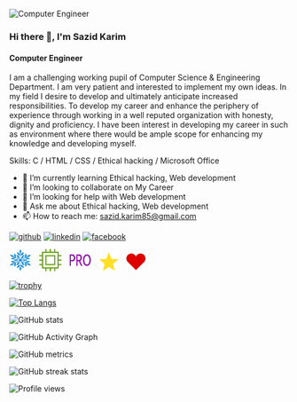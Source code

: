 ![Computer Engineer](https://scontent.fdac135-1.fna.fbcdn.net/v/t39.30808-6/293997330_3312878842292197_6496313978327397579_n.jpg?_nc_cat=100&ccb=1-7&_nc_sid=09cbfe&_nc_eui2=AeHa5Kr7kfQNomtqdE4MIjFhRb41kqrGKFpFvjWSqsYoWubyZD88etpr8fKkNGfqC8g09Ebfj48dL0I7XuBLFZPA&_nc_ohc=oJD-sMSnKNoAX9kYix0&_nc_ht=scontent.fdac135-1.fna&oh=00_AT_8QK5R-WBA1YUkaM9i0lqfbUOxOJUHMUWoEf6AZ61cZw&oe=632800B7)

### Hi there 👋, I'm Sazid Karim
#### Computer Engineer

I am a challenging working pupil of Computer Science & Engineering Department. I am very
 patient and interested to implement my own ideas. In my field I desire to develop and
 ultimately anticipate increased responsibilities. 
To develop my career and enhance the periphery of experience through working in a well 
reputed organization with honesty, dignity and proficiency. I have been interest in developing 
my career in such as environment where there would be ample scope for enhancing my
knowledge and developing myself.

Skills: C / HTML / CSS / Ethical hacking / Microsoft Office

- 🌱 I’m currently learning Ethical hacking, Web development 
- 👯 I’m looking to collaborate on My Career 
- 🤔 I’m looking for help with Web development 
- 💬 Ask me about Ethical hacking, Web development 
- 📫 How to reach me: sazid.karim85@gmail.com 


[<img src='https://cdn.jsdelivr.net/npm/simple-icons@3.0.1/icons/github.svg' alt='github' height='40'>](https://github.com/https://github.com/sazidkarim)  [<img src='https://cdn.jsdelivr.net/npm/simple-icons@3.0.1/icons/linkedin.svg' alt='linkedin' height='40'>](https://www.linkedin.com/in/https://www.linkedin.com/in/sazid-karim//)  [<img src='https://cdn.jsdelivr.net/npm/simple-icons@3.0.1/icons/facebook.svg' alt='facebook' height='40'>](https://www.facebook.com/https://www.facebook.com/sajid.karim.925)  

<a href='https://archiveprogram.github.com/'><img src='https://raw.githubusercontent.com/acervenky/animated-github-badges/master/assets/acbadge.gif' width='40' height='40'></a> <a href='https://docs.github.com/en/developers'><img src='https://raw.githubusercontent.com/acervenky/animated-github-badges/master/assets/devbadge.gif' width='40' height='40'></a> <a href='https://github.com/pricing'><img src='https://raw.githubusercontent.com/acervenky/animated-github-badges/master/assets/pro.gif' width='40' height='40'></a> <a href='https://stars.github.com/'><img src='https://raw.githubusercontent.com/acervenky/animated-github-badges/master/assets/starbadge.gif' width='35' height='35'></a> <a href='https://docs.github.com/en/github/supporting-the-open-source-community-with-github-sponsors'><img src='https://raw.githubusercontent.com/acervenky/animated-github-badges/master/assets/sponsorbadge.gif' width='35' height='35'></a> 

[![trophy](https://github-profile-trophy.vercel.app/?username=https://github.com/sazidkarim)](https://github.com/ryo-ma/github-profile-trophy)

[![Top Langs](https://github-readme-stats.vercel.app/api/top-langs/?username=https://github.com/sazidkarim)](https://github.com/anuraghazra/github-readme-stats)

![GitHub stats](https://github-readme-stats.vercel.app/api?username=https://github.com/sazidkarim&show_icons=true&count_private=true)  

![GitHub Activity Graph](https://activity-graph.herokuapp.com/graph?username=https://github.com/sazidkarim)  

![GitHub metrics](https://metrics.lecoq.io/https://github.com/sazidkarim)  

![GitHub streak stats](https://github-readme-streak-stats.herokuapp.com/?user=https://github.com/sazidkarim)  

![Profile views](https://gpvc.arturio.dev/https://github.com/sazidkarim)  
